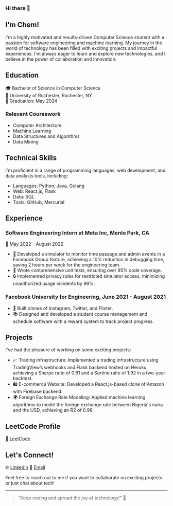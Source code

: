 ### Hi there 👋
## I'm Chem!




I'm a highly motivated and results-driven Computer Science student with a passion for software engineering and machine learning. My journey in the world of technology has been filled with exciting projects and impactful experiences. I'm always eager to learn and explore new technologies, and I believe in the power of collaboration and innovation.

## Education

🎓 Bachelor of Science in Computer Science  
🏫 University of Rochester, Rochester, NY  
📅 Graduation: May 2024  

### Relevant Coursework
- Computer Architecture
- Machine Learning
- Data Structures and Algorithms
- Data Mining

## Technical Skills

I'm proficient in a range of programming languages, web development, and data analysis tools, including:

- Languages: Python, Java, Golang
- Web: React.js, Flask
- Data: SQL
- Tools: GitHub, Mercurial

## Experience

### Software Engineering Intern at Meta Inc, Menlo Park, CA
📆 May 2022 – August 2022

- 🚀 Developed a simulator to monitor time passage and admin events in a Facebook Group feature, achieving a 10% reduction in debugging time, saving 2 hours per week for the engineering team.
- 🧪 Wrote comprehensive unit tests, ensuring over 95% code coverage.
- 🔒 Implemented privacy rules for restricted simulator access, minimizing unauthorized usage incidents by 99%.

### Facebook University for Engineering, June 2021 - August 2021

- 📱 Built clones of Instagram, Twitter, and Flixter.
- 📚 Designed and developed a student course management and schedule software with a reward system to track project progress.

## Projects

I've had the pleasure of working on some exciting projects:

- 📈 Trading Infrastructure: Implemented a trading infrastructure using TradingView’s webhooks and Flask backend hosted on Heroku, achieving a Sharpe ratio of 0.61 and a Sortino ratio of 1.92 in a two-year backtest.
- 🛍 E-commerce Website: Developed a React.js-based clone of Amazon with Firebase backend.
- 🌍 Foreign Exchange Rate Modeling: Applied machine learning algorithms to model the foreign exchange rate between Nigeria's naira and the USD, achieving an R2 of 0.98.

## LeetCode Profile

🔗 [LeetCode](https://leetcode.com/chem-chikweze/)

## Let's Connect!

🌐 [LinkedIn](https://www.linkedin.com/in/chem-chikweze-81369a15b/)
📧 [Email](mailto:cchiwez@u.rochester.edu)

Feel free to reach out to me if you want to collaborate on exciting projects or just chat about tech!

---

> "Keep coding and spread the joy of technology!" 🚀

